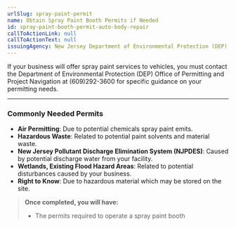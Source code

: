 ```yaml
---
urlSlug: spray-paint-permit
name: Obtain Spray Paint Booth Permits if Needed
id: spray-paint-booth-permit-auto-body-repair
callToActionLink: null
callToActionText: null
issuingAgency: New Jersey Department of Environmental Protection (DEP)
---
```


If your business will offer spray paint services to vehicles, you must contact the Department of Environmental Protection (DEP) Office of Permitting and Project Navigation at (609)292-3600 for specific guidance on your permitting needs.

---
### Commonly Needed Permits 

* **Air Permitting**: Due to potential chemicals spray paint emits.
* **Hazardous Waste**: Related to potential paint solvents and material waste.
* **New Jersey Pollutant Discharge Elimination System (NJPDES)**: Caused by potential discharge water from your facility.
* **Wetlands, Existing Flood Hazard Areas**: Related to potential disturbances caused by your business.
* **Right to Know**: Due to hazardous material which may be stored on the site.

>**Once completed, you will have:**
>
>* The permits required to operate a spray paint booth